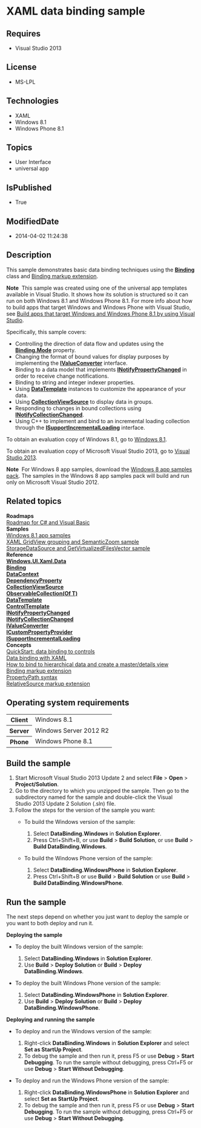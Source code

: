 # XAML data binding sample
## Requires
* Visual Studio 2013
## License
* MS-LPL
## Technologies
* XAML
* Windows 8.1
* Windows Phone 8.1
## Topics
* User Interface
* universal app
## IsPublished
* True
## ModifiedDate
* 2014-04-02 11:24:38
## Description

<div id="mainSection">
<p>This sample demonstrates basic data binding techniques using the <a href="http://msdn.microsoft.com/library/windows/apps/br209820">
<b>Binding</b></a> class and <a href="http://msdn.microsoft.com/library/windows/apps/hh758283">
Binding markup extension</a>. </p>
<p class="note"><b>Note</b>&nbsp;&nbsp;This sample was created using one of the universal app templates available in Visual Studio. It shows how its solution is structured so it can run on both Windows&nbsp;8.1 and Windows Phone 8.1. For more info about how to build apps
 that target Windows and Windows Phone with Visual Studio, see <a href="http://msdn.microsoft.com/library/windows/apps/dn609832">
Build apps that target Windows and Windows Phone 8.1 by using Visual Studio</a>.</p>
<p>Specifically, this sample covers:</p>
<ul>
<li>Controlling the direction of data flow and updates using the <a href="http://msdn.microsoft.com/library/windows/apps/br209829">
<b>Binding.Mode</b></a> property. </li><li>Changing the format of bound values for display purposes by implementing the <a href="http://msdn.microsoft.com/library/windows/apps/br209903">
<b>IValueConverter</b></a> interface. </li><li>Binding to a data model that implements <a href="http://msdn.microsoft.com/library/windows/apps/br209899">
<b>INotifyPropertyChanged</b></a> in order to receive change notifications. </li><li>Binding to string and integer indexer properties. </li><li>Using <a href="http://msdn.microsoft.com/library/windows/apps/br242348"><b>DataTemplate</b></a> instances to customize the appearance of your data.
</li><li>Using <a href="http://msdn.microsoft.com/library/windows/apps/br209833"><b>CollectionViewSource</b></a> to display data in groups.
</li><li>Responding to changes in bound collections using <a href="http://msdn.microsoft.com/library/windows/apps/ms668629">
<b>INotifyCollectionChanged</b></a>. </li><li>Using C&#43;&#43; to implement and bind to an incremental loading collection through the
<a href="http://msdn.microsoft.com/library/windows/apps/hh701916"><b>ISupportIncrementalLoading</b></a> interface.
</li></ul>
<p></p>
<p>To obtain an evaluation copy of Windows&nbsp;8.1, go to <a href="http://go.microsoft.com/fwlink/p/?linkid=301696">
Windows&nbsp;8.1</a>.</p>
<p>To obtain an evaluation copy of Microsoft Visual Studio&nbsp;2013, go to <a href="http://go.microsoft.com/fwlink/p/?linkid=301697">
Visual Studio&nbsp;2013</a>.</p>
<p></p>
<p class="note"><b>Note</b>&nbsp;&nbsp;For Windows&nbsp;8 app samples, download the <a href="http://go.microsoft.com/fwlink/p/?LinkId=301698">
Windows&nbsp;8 app samples pack</a>. The samples in the Windows&nbsp;8 app samples pack will build and run only on Microsoft Visual Studio&nbsp;2012.</p>
<p></p>
<h2><a id="related_topics"></a>Related topics</h2>
<dl><dt><b>Roadmaps</b> </dt><dt><a href="http://msdn.microsoft.com/library/windows/apps/br229583">Roadmap for C# and Visual Basic</a>
</dt><dt><b>Samples</b> </dt><dt><a href="http://go.microsoft.com/fwlink/p/?LinkId=243667">Windows 8.1 app samples</a>
</dt><dt><a href="http://go.microsoft.com/fwlink/p/?linkid=226564">XAML GridView grouping and SemanticZoom sample</a>
</dt><dt><a href="http://go.microsoft.com/fwlink/p/?linkid=228621">StorageDataSource and GetVirtualizedFilesVector sample</a>
</dt><dt><b>Reference</b> </dt><dt><a href="http://msdn.microsoft.com/library/windows/apps/br209917"><b>Windows.UI.Xaml.Data</b></a>
</dt><dt><a href="http://msdn.microsoft.com/library/windows/apps/br209820"><b>Binding</b></a>
</dt><dt><a href="http://msdn.microsoft.com/library/windows/apps/br208713"><b>DataContext</b></a>
</dt><dt><a href="http://msdn.microsoft.com/library/windows/apps/br242362"><b>DependencyProperty</b></a>
</dt><dt><a href="http://msdn.microsoft.com/library/windows/apps/br209833"><b>CollectionViewSource</b></a>
</dt><dt><a href="http://msdn.microsoft.com/library/windows/apps/ms668604"><b>ObservableCollection(Of T)</b></a>
</dt><dt><a href="http://msdn.microsoft.com/library/windows/apps/br242348"><b>DataTemplate</b></a>
</dt><dt><a href="http://msdn.microsoft.com/library/windows/apps/br209391"><b>ControlTemplate</b></a>
</dt><dt><a href="http://msdn.microsoft.com/library/windows/apps/br209899"><b>INotifyPropertyChanged</b></a>
</dt><dt><a href="http://msdn.microsoft.com/library/windows/apps/ms668629"><b>INotifyCollectionChanged</b></a>
</dt><dt><a href="http://msdn.microsoft.com/library/windows/apps/br209903"><b>IValueConverter</b></a>
</dt><dt><a href="http://msdn.microsoft.com/library/windows/apps/br209878"><b>ICustomPropertyProvider</b></a>
</dt><dt><a href="http://msdn.microsoft.com/library/windows/apps/hh701916"><b>ISupportIncrementalLoading</b></a>
</dt><dt><b>Concepts</b> </dt><dt><a href="http://msdn.microsoft.com/library/windows/apps/hh464965">QuickStart: data binding to controls</a>
</dt><dt><a href="http://msdn.microsoft.com/library/windows/apps/hh758320">Data binding with XAML</a>
</dt><dt><a href="http://msdn.microsoft.com/library/windows/apps/hh758322">How to bind to hierarchical data and create a master/details view</a>
</dt><dt><a href="http://msdn.microsoft.com/library/windows/apps/hh758283">Binding markup extension</a>
</dt><dt><a href="http://msdn.microsoft.com/library/windows/apps/jj569302">PropertyPath syntax</a>
</dt><dt><a href="http://msdn.microsoft.com/library/windows/apps/hh758284">RelativeSource markup extension</a>
</dt></dl>
<h2>Operating system requirements</h2>
<table>
<tbody>
<tr>
<th>Client</th>
<td><dt>Windows&nbsp;8.1 </dt></td>
</tr>
<tr>
<th>Server</th>
<td><dt>Windows Server&nbsp;2012&nbsp;R2 </dt></td>
</tr>
<tr>
<th>Phone</th>
<td><dt>Windows Phone 8.1 </dt></td>
</tr>
</tbody>
</table>
<h2>Build the sample</h2>
<p></p>
<ol>
<li>Start Microsoft Visual Studio&nbsp;2013 Update&nbsp;2 and select <b>File</b> &gt; <b>Open</b> &gt;
<b>Project/Solution</b>. </li><li>Go to the directory to which you unzipped the sample. Then go to the subdirectory named for the sample and double-click the Visual Studio&nbsp;2013 Update&nbsp;2 Solution (.sln) file.
</li><li>Follow the steps for the version of the sample you want:
<ul>
<li>
<p>To build the Windows version of the sample:</p>
<ol>
<li>Select <b>DataBinding.Windows</b> in <b>Solution Explorer</b>. </li><li>Press Ctrl&#43;Shift&#43;B, or use <b>Build</b> &gt; <b>Build Solution</b>, or use <b>
Build</b> &gt; <b>Build DataBinding.Windows</b>. </li></ol>
</li><li>
<p>To build the Windows Phone version of the sample:</p>
<ol>
<li>Select <b>DataBinding.WindowsPhone</b> in <b>Solution Explorer</b>. </li><li>Press Ctrl&#43;Shift&#43;B or use <b>Build</b> &gt; <b>Build Solution</b> or use <b>Build</b> &gt;
<b>Build DataBinding.WindowsPhone</b>. </li></ol>
</li></ul>
</li></ol>
<p></p>
<h2>Run the sample</h2>
<p>The next steps depend on whether you just want to deploy the sample or you want to both deploy and run it.</p>
<p><b>Deploying the sample</b></p>
<ul>
<li>
<p>To deploy the built Windows version of the sample:</p>
<ol>
<li>Select <b>DataBinding.Windows</b> in <b>Solution Explorer</b>. </li><li>Use <b>Build</b> &gt; <b>Deploy Solution</b> or <b>Build</b> &gt; <b>Deploy DataBinding.Windows</b>.
</li></ol>
</li><li>
<p>To deploy the built Windows Phone version of the sample:</p>
<ol>
<li>Select <b>DataBinding.WindowsPhone</b> in <b>Solution Explorer</b>. </li><li>Use <b>Build</b> &gt; <b>Deploy Solution</b> or <b>Build</b> &gt; <b>Deploy DataBinding.WindowsPhone</b>.
</li></ol>
</li></ul>
<p><b>Deploying and running the sample</b></p>
<ul>
<li>
<p>To deploy and run the Windows version of the sample:</p>
<ol>
<li>Right-click <b>DataBinding.Windows</b> in <b>Solution Explorer</b> and select
<b>Set as StartUp Project</b>. </li><li>To debug the sample and then run it, press F5 or use <b>Debug</b> &gt; <b>Start Debugging</b>. To run the sample without debugging, press Ctrl&#43;F5 or use
<b>Debug</b> &gt; <b>Start Without Debugging</b>. </li></ol>
</li><li>
<p>To deploy and run the Windows Phone version of the sample:</p>
<ol>
<li>Right-click <b>DataBinding.WindowsPhone</b> in <b>Solution Explorer</b> and select
<b>Set as StartUp Project</b>. </li><li>To debug the sample and then run it, press F5 or use <b>Debug</b> &gt; <b>Start Debugging</b>. To run the sample without debugging, press Ctrl&#43;F5 or use
<b>Debug</b> &gt; <b>Start Without Debugging</b>. </li></ol>
</li></ul>
</div>
